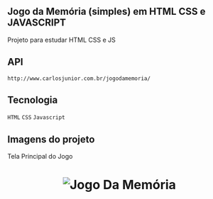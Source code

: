 ## Jogo da Memória (simples) em HTML CSS e JAVASCRIPT

Projeto para estudar HTML CSS e JS


## API 

`http://www.carlosjunior.com.br/jogodamemoria/`
 
## Tecnologia

  `HTML` `CSS` `Javascript`


## Imagens do projeto

Tela Principal do Jogo

<h1 align="center">
    <img alt="Jogo Da Memória" title="#jogoMemoria" src="https://github.com/carlosjunior1983/jogo-memoria-js/blob/master/img/site.png"  /><br>
</h1>
